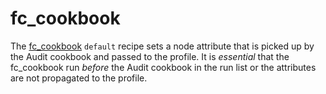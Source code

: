# fc_cookbook

The [fc_cookbook](fc_cookbook) `default` recipe sets a node attribute that is picked up by the Audit cookbook and passed to the profile. It is _essential_ that the fc_cookbook run _before_ the Audit cookbook in the run list or the attributes are not propagated to the profile.
